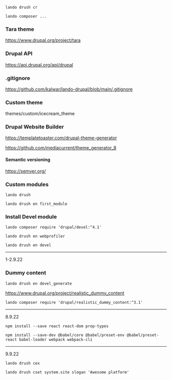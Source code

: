 <!-- Clear cache -->

```
lando drush cr
```

<!-- Remenber lando before any composer commands -->

```
lando composer ...
```

### Tara theme

https://www.drupal.org/project/tara

<!-- Documentation -->

### Drupal API

https://api.drupal.org/api/drupal

### .gitignore

https://github.com/kalwar/lando-drupal/blob/main/.gitignore

### Custom theme

themes/custom/icecream_theme

### Drupal Website Builder

https://templatetoaster.com/drupal-theme-generator

https://github.com/mediacurrent/theme_generator_8

#### Semantic versioning

https://semver.org/

### Custom modules

```shell
lando drush
```

```shell
lando drush en first_module
```

### Install Devel module

```
lando composer require 'drupal/devel:^4.1'
```

```
lando drush en webprofiler
```

```
lando drush en devel
```

---

1-2.9.22

### Dummy content

```
lando drush en devel_generate
```

https://www.drupal.org/project/realistic_dummy_content

```
lando composer require 'drupal/realistic_dummy_content:^3.1'
```

---

8.9.22

```
npm install --save react react-dom prop-types
```

```
npm install --save-dev @babel/core @babel/preset-env @babel/preset-react babel-loader webpack webpack-cli
```

---

9.9.22

```
lando drush cex
```

```
lando drush cset system.site slogan 'Awesome platform'
```
